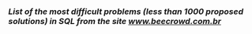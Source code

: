 ### _List of the most difficult problems (less than 1000 proposed solutions) in SQL from the site www.beecrowd.com.br_

